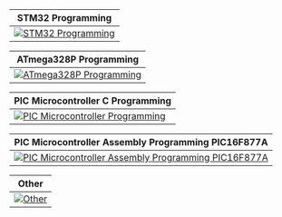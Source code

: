 | **STM32 Programming** |
| ------------- |
| [![STM32 Programming](https://img.youtube.com/vi/yvcAiSN7u8I/0.jpg)](https://www.youtube.com/watch?v=yvcAiSN7u8I&list=PLtuqBdbsL-DvXMyzhGnODxjYmrH9v-PPY&ab_channel=BinderTronics "STM32 Programming") |

| **ATmega328P Programming** |
| ------------- |
| [![ATmega328P Programming](https://img.youtube.com/vi/BHryCFw2U30/0.jpg)](https://www.youtube.com/watch?v=BHryCFw2U30&list=PLtuqBdbsL-DvbB6QAGgoGBAEsGuXfGFoF&ab_channel=BinderTronics "ATmega328P Programming") |

| **PIC Microcontroller C Programming**  
| ------------- |
| [![PIC Microcontroller Programming](https://img.youtube.com/vi/KSI6fzOPVz0/0.jpg)](https://www.youtube.com/watch?v=KSI6fzOPVz0&list=PLtuqBdbsL-DtSo1a9pS4sLkoaU3Or2pl3&index=1&ab_channel=BinderTronics "PIC Microcontroller Programming")  |

| **PIC Microcontroller Assembly Programming PIC16F877A**  |
| ------------- |
| [![PIC Microcontroller Assembly Programming PIC16F877A](https://img.youtube.com/vi/N36CCP9rcuM/0.jpg)](https://www.youtube.com/watch?v=N36CCP9rcuM&list=PLtuqBdbsL-DuQB1DQAowWUEhTdI4KCVIZ&index=2&ab_channel=BinderTronics "PIC Microcontroller Assembly Programming PIC16F877A")  |

| **Other** |
| ------------- |
| [![Other](https://img.youtube.com/vi/3HPKCUJqcRU/0.jpg)](https://www.youtube.com/watch?v=3HPKCUJqcRU&list=PLtuqBdbsL-Dt53HHMKdjB6HPhTYqFmze-&ab_channel=BinderTronics "Other") |
